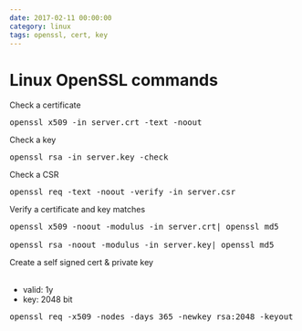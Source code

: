 ```yaml
--- 
date: 2017-02-11 00:00:00
category: linux
tags: openssl, cert, key
---
```

# Linux OpenSSL commands

Check a certificate

<pre>openssl x509 -in server.crt -text -noout</pre>
Check a key
    
<pre>openssl rsa -in server.key -check</pre>
Check a CSR
<pre>openssl req -text -noout -verify -in server.csr</pre>
Verify a certificate and key matches
<pre>openssl x509 -noout -modulus -in server.crt| openssl md5<br>
openssl rsa -noout -modulus -in server.key| openssl md5</pre>
Create a self signed cert & private key<br><br>
- valid: 1y<br>
- key: 2048 bit

<pre>openssl req -x509 -nodes -days 365 -newkey rsa:2048 -keyout selfsigned.key -out selfsigned.crt</pre>
